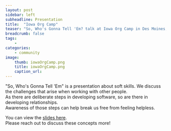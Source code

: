 ```yaml
---
layout: post
sidebar: left
subheadline: Presentation
title:  "Iowa Org Camp"
teaser: "So, Who's Gonna Tell 'Em? talk at Iowa Org Camp in Des Moines, IA"
breadcrumb: false
tags:
    - 
categories:
    - community
image:
    thumb: iowaOrgCamp.png
    title: iowaOrgCamp.png
    caption_url: 
---
```

"So, Who's Gonna Tell 'Em" is a presentation about soft skills.  We discuss the challenges that arise when working with other people.  
As there are deliberate steps in developing software, so are there in developing relationships.  
Awareness of those steps can help break us free from feeling helpless.

You can view the <a href='https://docs.google.com/presentation/d/1Dj2DcN1_EYGbLRdhnA5AaSochs3FBJhiaSxr_uI9B2Q/edit?usp=sharing' target='new'>slides here</a>.  
Please reach out to discuss these concepts more!